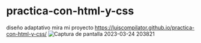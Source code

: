 # practica-con-html-y-css
diseño adaptativo
mira mi proyecto https://luiscompilator.github.io/practica-con-html-y-css/
![Captura de pantalla 2023-03-24 203821](https://user-images.githubusercontent.com/79017826/227666870-1c840a87-15f0-497d-85d2-a17542b2b947.png)

